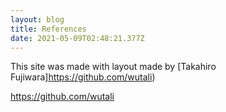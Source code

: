 ```yaml
---
layout: blog
title: References
date: 2021-05-09T02:48:21.377Z
---
```

This site was made with layout made by \[Takahiro Fujiwara]https://github.com/wutali)

<https://github.com/wutali>